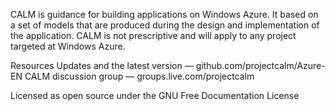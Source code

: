 CALM is guidance for building applications on Windows Azure. It based on a set of models that are produced during the design and implementation of the application. CALM is not prescriptive and will apply to any project targeted at Windows Azure.

Resources
Updates and the latest version — github.com/projectcalm/Azure-EN
CALM discussion group — groups.live.com/projectcalm

Licensed as open source under the GNU Free Documentation License